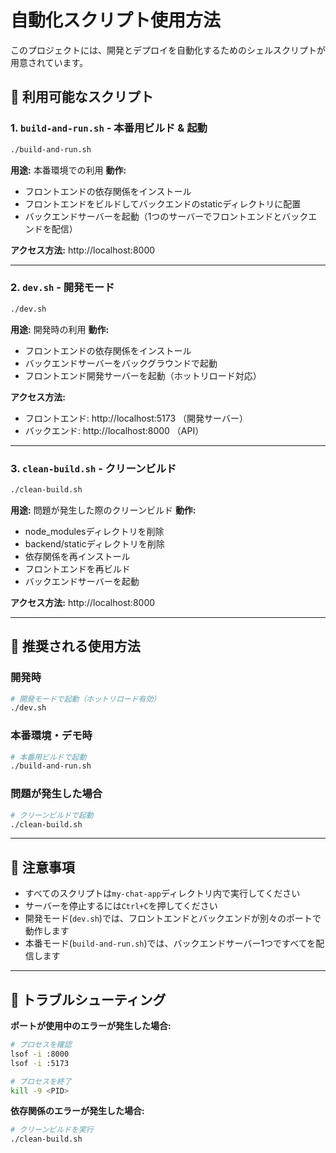 # 自動化スクリプト使用方法

このプロジェクトには、開発とデプロイを自動化するためのシェルスクリプトが用意されています。

## 📜 利用可能なスクリプト

### 1. `build-and-run.sh` - 本番用ビルド & 起動
```bash
./build-and-run.sh
```
**用途:** 本番環境での利用
**動作:** 
- フロントエンドの依存関係をインストール
- フロントエンドをビルドしてバックエンドのstaticディレクトリに配置
- バックエンドサーバーを起動（1つのサーバーでフロントエンドとバックエンドを配信）

**アクセス方法:** http://localhost:8000

---

### 2. `dev.sh` - 開発モード
```bash
./dev.sh
```
**用途:** 開発時の利用
**動作:**
- フロントエンドの依存関係をインストール
- バックエンドサーバーをバックグラウンドで起動
- フロントエンド開発サーバーを起動（ホットリロード対応）

**アクセス方法:**
- フロントエンド: http://localhost:5173 （開発サーバー）
- バックエンド: http://localhost:8000 （API）

---

### 3. `clean-build.sh` - クリーンビルド
```bash
./clean-build.sh
```
**用途:** 問題が発生した際のクリーンビルド
**動作:**
- node_modulesディレクトリを削除
- backend/staticディレクトリを削除
- 依存関係を再インストール
- フロントエンドを再ビルド
- バックエンドサーバーを起動

**アクセス方法:** http://localhost:8000

---

## 🚀 推奨される使用方法

### 開発時
```bash
# 開発モードで起動（ホットリロード有効）
./dev.sh
```

### 本番環境・デモ時
```bash
# 本番用ビルドで起動
./build-and-run.sh
```

### 問題が発生した場合
```bash
# クリーンビルドで起動
./clean-build.sh
```

---

## 📝 注意事項

- すべてのスクリプトは`my-chat-app`ディレクトリ内で実行してください
- サーバーを停止するには`Ctrl+C`を押してください
- 開発モード(`dev.sh`)では、フロントエンドとバックエンドが別々のポートで動作します
- 本番モード(`build-and-run.sh`)では、バックエンドサーバー1つですべてを配信します

---

## 🔧 トラブルシューティング

**ポートが使用中のエラーが発生した場合:**
```bash
# プロセスを確認
lsof -i :8000
lsof -i :5173

# プロセスを終了
kill -9 <PID>
```

**依存関係のエラーが発生した場合:**
```bash
# クリーンビルドを実行
./clean-build.sh
``` 
